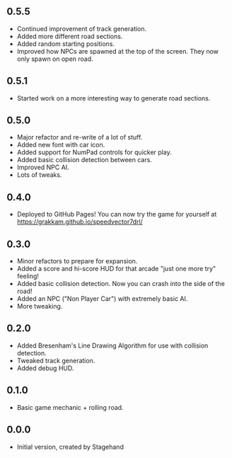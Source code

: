 ## 0.5.5

- Continued improvement of track generation.
- Added more different road sections.
- Added random starting positions.
- Improved how NPCs are spawned at the top of the screen. They now only spawn on open road.

## 0.5.1

- Started work on a more interesting way to generate road sections.

## 0.5.0

- Major refactor and re-write of a lot of stuff.
- Added new font with car icon.
- Added support for NumPad controls for quicker play.
- Added basic collision detection between cars.
- Improved NPC AI.
- Lots of tweaks.

## 0.4.0

- Deployed to GitHub Pages! You can now try the game for yourself at https://grakkam.github.io/speedvector7drl/

## 0.3.0

- Minor refactors to prepare for expansion.
- Added a score and hi-score HUD for that arcade "just one more try" feeling!
- Added basic collision detection. Now you can crash into the side of the road!
- Added an NPC ("Non Player Car") with extremely basic AI.
- More tweaking.

## 0.2.0

- Added Bresenham's Line Drawing Algorithm for use with collision detection.
- Tweaked track generation.
- Added debug HUD.

## 0.1.0

- Basic game mechanic + rolling road.

## 0.0.0

- Initial version, created by Stagehand
